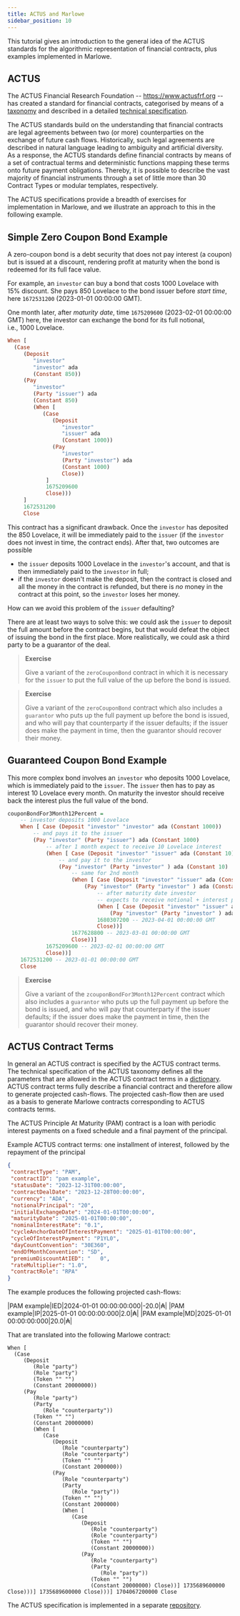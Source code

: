 ```yaml
---
title: ACTUS and Marlowe
sidebar_position: 10
---
```


This tutorial gives an introduction to the general idea of the ACTUS
standards for the algorithmic representation of financial contracts,
plus examples implemented in Marlowe.

## ACTUS

The ACTUS Financial Research Foundation -- <https://www.actusfrf.org> -- has
created a standard for financial contracts, categorised by means of a
[taxonomy](https://www.actusfrf.org/taxonomy) and described in a
detailed [technical specification](https://www.actusfrf.org/techspecs).

The ACTUS standards build on the understanding that financial contracts
are legal agreements between two (or more) counterparties on the
exchange of future cash flows. Historically, such legal agreements are
described in natural language leading to ambiguity and artificial
diversity. As a response, the ACTUS standards define financial contracts
by means of a set of contractual terms and deterministic functions
mapping these terms onto future payment obligations. Thereby, it is
possible to describe the vast majority of financial instruments through
a set of little more than 30 Contract Types or modular templates,
respectively.

The ACTUS specifications provide a breadth of exercises for
implementation in Marlowe, and we illustrate an approach to this in the
following example.

## Simple Zero Coupon Bond Example

A zero-coupon bond is a debt security that does not pay interest (a
coupon) but is issued at a discount, rendering profit at maturity when
the bond is redeemed for its full face value.

For example, an `investor` can buy a bond that costs 1000 Lovelace with
15% discount. She pays 850 Lovelace to the bond issuer before *start
time*, here `1672531200` (2023-01-01 00:00:00 GMT).

One month later, after *maturity date*, time `1675209600` (2023-02-01
00:00:00 GMT) here, the investor can exchange the bond for its full
notional, i.e., 1000 Lovelace.

``` haskell
When [
  (Case
     (Deposit
        "investor"
        "investor" ada
        (Constant 850))
     (Pay
        "investor"
        (Party "issuer") ada
        (Constant 850)
        (When [
           (Case
              (Deposit
                 "investor"
                 "issuer" ada
                 (Constant 1000))
              (Pay
                 "investor"
                 (Party "investor") ada
                 (Constant 1000)
                 Close))
            ]
            1675209600
            Close)))
     ]
     1672531200
     Close
```

This contract has a significant drawback. Once the `investor` has
deposited the 850 Lovelace, it will be immediately paid to the `issuer`
(if the `investor` does not invest in time, the contract ends). After
that, two outcomes are possible

-   the `issuer` deposits 1000 Lovelace in the `investor`'s account,
    and that is then immediately paid to the `investor` in full;
-   if the `investor` doesn't make the deposit, then the contract is
    closed and all the money in the contract is refunded, but there is
    *no* money in the contract at this point, so the `investor` loses
    her money.

How can we avoid this problem of the `issuer` defaulting?

There are at least two ways to solve this: we could ask the `issuer` to
deposit the full amount before the contract begins, but that would
defeat the object of issuing the bond in the first place. More
realistically, we could ask a third party to be a guarantor of the deal.

> **Exercise**
>
> Give a variant of the `zeroCouponBond` contract in which it is
> necessary for the `issuer` to put the full value of the up before the
> bond is issued.

> **Exercise**
>
> Give a variant of the `zeroCouponBond` contract which also includes a
> `guarantor` who puts up the full payment up before the bond is issued,
> and who will pay that counterparty if the issuer defaults; if the
> issuer does make the payment in time, then the guarantor should
> recover their money.

## Guaranteed Coupon Bond Example

This more complex bond involves an `investor` who deposits 1000
Lovelace, which is immediately paid to the `issuer`. The `issuer` then
has to pay as interest 10 Lovelace every month. On maturity the investor
should receive back the interest plus the full value of the bond.

``` haskell
couponBondFor3Month12Percent =
    -- investor deposits 1000 Lovelace
    When [ Case (Deposit "investor" "investor" ada (Constant 1000))
        -- and pays it to the issuer
        (Pay "investor" (Party "issuer") ada (Constant 1000)
            -- after 1 month expect to receive 10 Lovelace interest
            (When [ Case (Deposit "investor" "issuer" ada (Constant 10))
                -- and pay it to the investor
                (Pay "investor" (Party "investor" ) ada (Constant 10)
                    -- same for 2nd month
                    (When [ Case (Deposit "investor" "issuer" ada (Constant 10))
                        (Pay "investor" (Party "investor" ) ada (Constant 10)
                            -- after maturity date investor
                            -- expects to receive notional + interest payment
                            (When [ Case (Deposit "investor" "issuer" ada (Constant 1010))
                                (Pay "investor" (Party "investor" ) ada (Constant 1010) Close)]
                            1680307200 -- 2023-04-01 00:00:00 GMT
                            Close))]
                    1677628800 -- 2023-03-01 00:00:00 GMT
                    Close))]
            1675209600 -- 2023-02-01 00:00:00 GMT
            Close))]
    1672531200 -- 2023-01-01 00:00:00 GMT
    Close
```

> **Exercise**
>
> Give a variant of the `zcouponBondFor3Month12Percent` contract which
> also includes a `guarantor` who puts up the full payment up before the
> bond is issued, and who will pay that counterparty if the issuer
> defaults; if the issuer does make the payment in time, then the
> guarantor should recover their money.

## ACTUS Contract Terms

In general an ACTUS contract is specified by the ACTUS contract terms. The technical specification
of the ACTUS taxonomy defines all the parameters that are allowed in the ACTUS contract terms in a
[dictionary](https://github.com/actusfrf/actus-dictionary/blob/master/actus-dictionary-terms.json).
ACTUS contract terms fully describe a financial contract and therefore allow to generate projected
cash-flows. The projected cash-flow then are used as a basis to generate Marlowe contracts
corresponding to ACTUS contracts terms.

The ACTUS Principle At Maturity (PAM) contract is a loan with periodic interest payments on a fixed
schedule and a final payment of the principal.

Example ACTUS contract terms: one installment of interest, followed by the repayment of the principal

``` json
{
 "contractType": "PAM",
 "contractID": "pam example",
 "statusDate": "2023-12-31T00:00:00",
 "contractDealDate": "2023-12-28T00:00:00",
 "currency": "ADA",
 "notionalPrincipal": "20",
 "initialExchangeDate": "2024-01-01T00:00:00",
 "maturityDate": "2025-01-01T00:00:00",
 "nominalInterestRate": "0.1",
 "cycleAnchorDateOfInterestPayment": "2025-01-01T00:00:00",
 "cycleOfInterestPayment": "P1YL0",
 "dayCountConvention": "30E360",
 "endOfMonthConvention": "SD",
 "premiumDiscountAtIED": "   0",
 "rateMultiplier": "1.0",
 "contractRole": "RPA"
}
```

The example produces the following projected cash-flows:

|PAM example|IED|2024-01-01 00:00:00:000|-20.0|₳|
|PAM example|IP|2025-01-01 00:00:00:000|2.0|₳|
|PAM example|MD|2025-01-01 00:00:00:000|20.0|₳|

That are translated into the following Marlowe contract:

```
When [
  (Case
     (Deposit
        (Role "party")
        (Role "party")
        (Token "" "")
        (Constant 20000000))
     (Pay
        (Role "party")
        (Party
           (Role "counterparty"))
        (Token "" "")
        (Constant 20000000)
        (When [
           (Case
              (Deposit
                 (Role "counterparty")
                 (Role "counterparty")
                 (Token "" "")
                 (Constant 2000000))
              (Pay
                 (Role "counterparty")
                 (Party
                    (Role "party"))
                 (Token "" "")
                 (Constant 2000000)
                 (When [
                    (Case
                       (Deposit
                          (Role "counterparty")
                          (Role "counterparty")
                          (Token "" "")
                          (Constant 20000000))
                       (Pay
                          (Role "counterparty")
                          (Party
                             (Role "party"))
                          (Token "" "")
                          (Constant 20000000) Close))] 1735689600000 Close)))] 1735689600000 Close)))] 1704067200000 Close
```

The ACTUS specification is implemented in a separate [repository](https://github.com/input-output-hk/actus-core).
